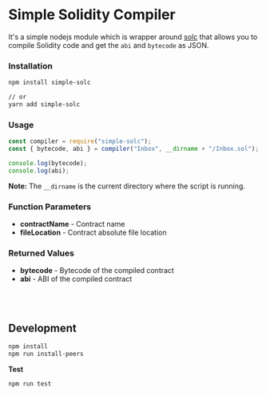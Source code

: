 # Simple Solidity Compiler

It's a simple nodejs module which is wrapper around [solc](https://www.npmjs.com/package/solc) that allows you to compile Solidity code and get the `abi` and `bytecode` as JSON.

### Installation

```bash
npm install simple-solc

// or
yarn add simple-solc
```

### Usage

```js
const compiler = require("simple-solc");
const { bytecode, abi } = compiler("Inbox", __dirname + "/Inbox.sol");

console.log(bytecode);
console.log(abi);
```

**Note:** The `__dirname` is the current directory where the script is running.

### Function Parameters

- **contractName** - Contract name
- **fileLocation** - Contract absolute file location

### Returned Values

- **bytecode** - Bytecode of the compiled contract
- **abi** - ABI of the compiled contract

<br />  
<br />

## Development

```bash
npm install
npm run install-peers
```

**Test**

```bash
npm run test
```
